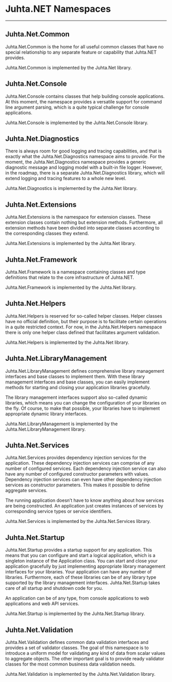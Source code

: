 ﻿# Juhta.NET Namespaces

------------------------------

## Juhta.Net.Common

Juhta.Net.Common is the home for all useful common classes that have no special relationship to any separate feature or capability that Juhta.NET provides.

Juhta.Net.Common is implemented by the Juhta.Net library.

## Juhta.Net.Console

Juhta.Net.Console contains classes that help building console applications. At this moment, the namespace provides a versatile support for command line argument parsing, which is a quite typical challenge for console applications.

Juhta.Net.Console is implemented by the Juhta.Net.Console library.

## Juhta.Net.Diagnostics

There is always room for good logging and tracing capabilities, and that is exactly what the Juhta.Net.Diagnostics namespace aims to provide. For the moment, the Juhta.Net.Diagnostics namespace provides a generic diagnostic message and logging model with a built-in file logger. However, in the roadmap, there is a separate Juhta.Net.Diagnostics library, which will extend logging and tracing features to a whole new level.

Juhta.Net.Diagnostics is implemented by the Juhta.Net library.

## Juhta.Net.Extensions

Juhta.Net.Extensions is the namespace for extension classes. These extension classes contain nothing but extension methods. Furthermore, all extension methods have been divided into separate classes according to the corresponding classes they extend.

Juhta.Net.Extensions is implemented by the Juhta.Net library.

## Juhta.Net.Framework

Juhta.Net.Framework is a namespace containing classes and type definitions that relate to the core infrastructure of Juhta.NET.

Juhta.Net.Framework is implemented by the Juhta.Net library.

## Juhta.Net.Helpers

Juhta.Net.Helpers is reserved for so-called helper classes. Helper classes have no official definition, but their purpose is to facilitate certain operations in a quite restricted context. For now, in the Juhta.Net.Helpers namespace there is only one helper class defined that facilitates argument validation.

Juhta.Net.Helpers is implemented by the Juhta.Net library.

## Juhta.Net.LibraryManagement

Juhta.Net.LibraryManagement defines comprehensive library management interfaces and base classes to implement them. With these library management interfaces and base classes, you can easily implement methods for starting and closing your application libraries gracefully.

The library management interfaces support also so-called dynamic libraries, which means you can change the configuration of your libraries on the fly. Of course, to make that possible, your libraries have to implement appropriate dynamic library interfaces.

Juhta.Net.LibraryManagement is implemented by the Juhta.Net.LibraryManagement library.

## Juhta.Net.Services

Juhta.Net.Services provides dependency injection services for the application. These dependency injection services can comprise of any number of configured services. Each dependency injection service can also have any number of configured constructor parameters with values. Dependency injection services can even have other dependency injection services as constructor parameters. This makes it possible to define aggregate services.

The running application doesn’t have to know anything about how services are being constructed. An application just creates instances of services by corresponding service types or service identifiers.

Juhta.Net.Services is implemented by the Juhta.Net.Services library.

## Juhta.Net.Startup

Juhta.Net.Startup provides a startup support for any application. This means that you can configure and start a logical application, which is a singleton instance of the Application class. You can start and close your application gracefully by just implementing appropriate library management interfaces for your libraries. Your application can have any number of libraries. Furthermore, each of these libraries can be of any library type supported by the library management interfaces. Juhta.Net.Startup takes care of all startup and shutdown code for you.

An application can be of any type, from console applications to web applications and web API services.

Juhta.Net.Startup is implemented by the Juhta.Net.Startup library.

## Juhta.Net.Validation

Juhta.Net.Validation defines common data validation interfaces and provides a set of validator classes. The goal of this namespace is to introduce a uniform model for validating any kind of data from scalar values to aggregate objects. The other important goal is to provide ready validator classes for the most common business data validation needs.

Juhta.Net.Validation is implemented by the Juhta.Net.Validation library.
